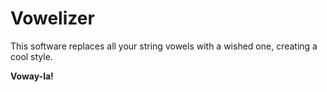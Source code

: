 # Vowelizer
This software replaces all your string vowels with a wished one, creating a cool style.


**Voway-la!**
